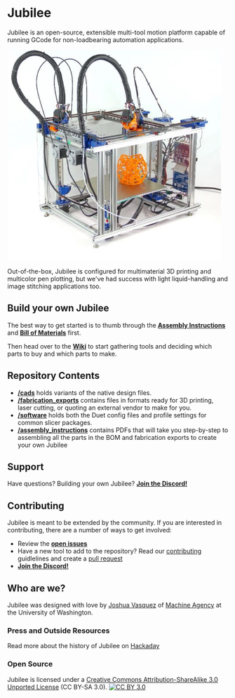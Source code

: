 Jubilee
=======

Jubilee is an open-source, extensible multi-tool motion platform capable of running GCode for non-loadbearing automation applications.

![Jubilee](/pics/jubilee-professional-headshot-brightened.jpg)

Out-of-the-box, Jubilee is configured for multimaterial 3D printing and multicolor pen plotting, but we've had success with light liquid-handling and image stitching applications too.

## Build your own Jubilee

The best way to get started is to thumb through the [**Assembly Instructions**](https://github.com/machineagency/jubilee/wiki/Assembly-Instructions) and [**Bill of Materials**][bom] first.

Then head over to the [**Wiki**](https://github.com/machineagency/jubilee/wiki) to start gathering tools and deciding which parts to buy and which parts to make.

## Repository Contents

* **[/cads](/cads)** holds variants of the native design files.
* **[/fabrication_exports](/fabrication_exports)** contains files in formats ready for 3D printing, laser cutting, or quoting an external vendor to make for you.
* **[/software](/software)** holds both the Duet config files and profile settings for common slicer packages.
* **[/assembly_instructions](/assembly_instructions)** contains PDFs that will take you step-by-step to assembling all the parts in the BOM and fabrication exports to create your own Jubilee

## Support

Have questions? Building your own Jubilee? **[Join the Discord!][discord]**

## Contributing

Jubilee is meant to be extended by the community. If you are interested in contributing, there are a number of ways to get involved:

* Review the **[open issues](https://github.com/machineagency/jubilee/issues)**
* Have a new tool to add to the repository? Read our [contributing]() guidlelines and create a [pull request](https://help.github.com/en/github/collaborating-with-issues-and-pull-requests/creating-a-pull-request)
* **[Join the Discord!][discord]**


## Who are we?
Jubilee was designed with love by [Joshua Vasquez](http://www.doublejumpelectric.com/) of [Machine Agency](http://depts.washington.edu/machines/) at the University of Washington.

### Press and Outside Resources

Read more about the history of Jubilee on [Hackaday](https://hackaday.com/2019/11/14/jubilee-a-toolchanging-homage-to-3d-printer-hackers-everywhere/)

### Open Source
Jubilee is licensed under a [Creative Commons Attribution-ShareAlike 3.0 Unported License][cc-by] (CC BY-SA 3.0).
[![CC BY 3.0][cc-by-image]][cc-by]

[bom]: https://docs.google.com/spreadsheets/d/1gq5yLxlfPtb3yrGsuXR_ZLhAFGB77CzGvfcWYyYIvT4/edit#gid=0
[cc-by]: https://creativecommons.org/licenses/by-sa/3.0/
[cc-by-image]: https://i.creativecommons.org/l/by-sa/3.0/88x31.png
[discord]: https://discord.gg/XkphRqb
[wiki]: https://github.com/machineagency/jubilee/wiki
